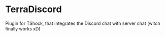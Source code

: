 # TerraDiscord
Plugin for TShock, that integrates the Discord chat with server chat (witch finally works xD)
